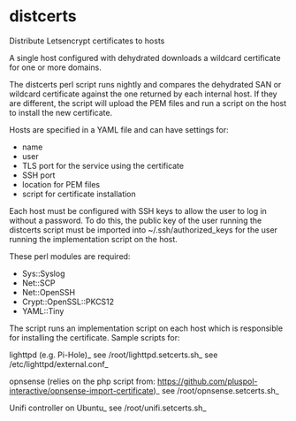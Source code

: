 # distcerts
Distribute Letsencrypt certificates to hosts

A single host configured with dehydrated downloads a wildcard certificate for one or more domains.

The distcerts perl script runs nightly and compares the dehydrated SAN or wildcard certificate against the one returned by each internal host.
If they are different, the script will upload the PEM files and run a script on the host to install the new certificate.

Hosts are specified in a YAML file and can have settings for:
- name
- user
- TLS port for the service using the certificate
- SSH port
- location for PEM files
- script for certificate installation

Each host must be configured with SSH keys to allow the user to log in without a password.
To do this, the public key of the user running the distcerts script must be imported into
~/.ssh/authorized_keys for the user running the implementation script on the host. 

These perl modules are required:
- Sys::Syslog
- Net::SCP
- Net::OpenSSH
- Crypt::OpenSSL::PKCS12
- YAML::Tiny

The script runs an implementation script on each host which is responsible for installing the certificate. Sample scripts for:


lighttpd (e.g. Pi-Hole)_
see /root/lighttpd.setcerts.sh_
see /etc/lighttpd/external.conf_

opnsense (relies on the php script from: https://github.com/pluspol-interactive/opnsense-import-certificate)_
see /root/opnsense.setcerts.sh_


Unifi controller on Ubuntu_
see /root/unifi.setcerts.sh_
